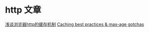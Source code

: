 # http 文章

[浅谈浏览器http的缓存机制](https://www.cnblogs.com/vajoy/p/5341664.html)
[Caching best practices & max-age gotchas](https://jakearchibald.com/2016/caching-best-practices/)
